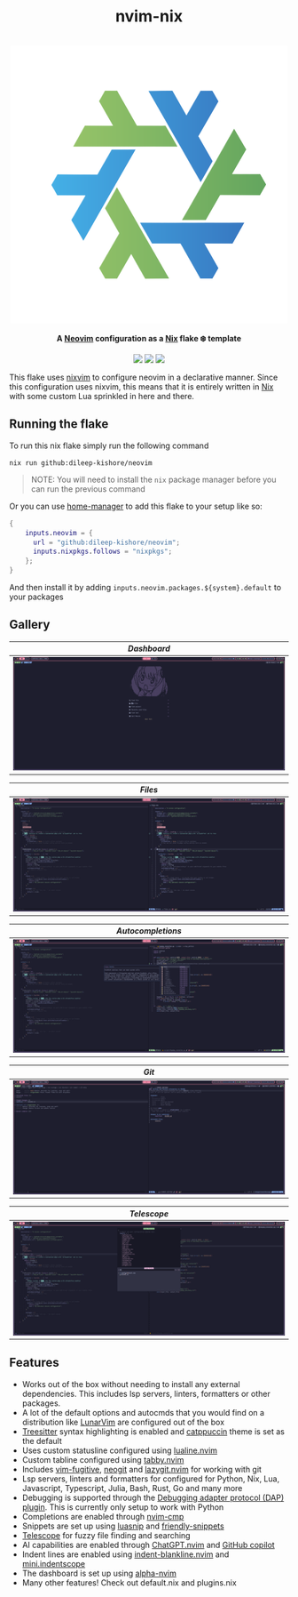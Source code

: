 <!-- markdownlint-disable -->
<h1 align="center">
    <a name="top" title="nvim-nix">
        nvim-nix
    </a>
</h1>
<br />
<div align="center">
  <a href="https://github.com/dileep-kishore/neovim">
    <img src="./assets/nvim-nix.png">
  </a>
  <p>
    <strong>
      A <a href="https://neovim.io/">Neovim</a> configuration as a <a href="https://nixos.org/">Nix</a> flake ❄️ template</br>
    </strong>
  </p>
<img src="https://img.shields.io/badge/NeoVim-%2357A143.svg?&style=for-the-badge&logo=neovim&logoColor=white">
<img src="https://img.shields.io/badge/nix-0175C2?style=for-the-badge&logo=NixOS&logoColor=white">
<img src="https://img.shields.io/badge/lua-%232C2D72.svg?style=for-the-badge&logo=lua&logoColor=white">
</div>
<!-- markdownlint-restore -->

This flake uses [nixvim](https://github.com/nix-community/nixvim) to configure neovim in a declarative manner. Since this configuration uses nixvim, this means that it is entirely written in [Nix](https://nixos.org/manual/nix/stable/language/index.html) with some custom Lua sprinkled in here and there.

## Running the flake

To run this nix flake simply run the following command

```
nix run github:dileep-kishore/neovim
```

> NOTE:
> You will need to install the `nix` package manager before you can run the previous command

Or you can use [home-manager](https://github.com/nix-community/home-manager) to add this flake to your setup like so:

```nix
{
    inputs.neovim = {
      url = "github:dileep-kishore/neovim";
      inputs.nixpkgs.follows = "nixpkgs";
    };
}
```

And then install it by adding `inputs.neovim.packages.${system}.default` to your packages

## Gallery

|                   _Dashboard_                    |
| :----------------------------------------------: |
|       ![dashboard](./assets/dashboard.png)       |

|                   _Files_                        |
| :----------------------------------------------: |
|           ![files](./assets/files.png)           |

|                   _Autocompletions_              |
| :----------------------------------------------: |
| ![autocompletions](./assets/autocompletions.png) |

|                   _Git_                          |
| :----------------------------------------------: |
|             ![git](./assets/git.png)             |

|                   _Telescope_                    |
| :----------------------------------------------: |
|       ![telescope](./assets/telescope.png)       |

## Features

- Works out of the box without needing to install any external dependencies. This includes lsp servers, linters, formatters or other packages.
- A lot of the default options and autocmds that you would find on a distribution like [LunarVim](lunarvim.org/) are configured out of the box
- [Treesitter](https://github.com/nvim-treesitter/nvim-treesitter) syntax highlighting is enabled and [catppuccin](https://github.com/catppuccin/nvim) theme is set as the default
- Uses custom statusline configured using [lualine.nvim](https://github.com/nvim-treesitter/nvim-treesitter)
- Custom tabline configured using [tabby.nvim](https://github.com/nvim-treesitter/nvim-treesitter)
- Includes [vim-fugitive](https://github.com/tpope/vim-fugitive), [neogit](https://github.com/NeogitOrg/neogit) and [lazygit.nvim](https://github.com/kdheepak/lazygit.nvim) for working with git
- Lsp servers, linters and formatters for configured for Python, Nix, Lua, Javascript, Typescript, Julia, Bash, Rust, Go and many more
- Debugging is supported through the [Debugging adapter protocol (DAP) plugin](https://github.com/mfussenegger/nvim-dap). This is currently only setup to work with Python
- Completions are enabled through [nvim-cmp](https://github.com/hrsh7th/nvim-cmp)
- Snippets are set up using [luasnip](https://github.com/L3MON4D3/LuaSnip) and [friendly-snippets](https://github.com/rafamadriz/friendly-snippets)
- [Telescope](https://github.com/nvim-telescope/telescope.nvim) for fuzzy file finding and searching
- AI capabilities are enabled through [ChatGPT.nvim](https://github.com/jackMort/ChatGPT.nvim) and [GitHub copilot](https://github.com/zbirenbaum/copilot.lua)
- Indent lines are enabled using [indent-blankline.nvim](https://github.com/lukas-reineke/indent-blankline.nvim) and [mini.indentscope](https://github.com/echasnovski/mini.indentscope)
- The dashboard is set up using [alpha-nvim](https://github.com/goolord/alpha-nvim)
- Many other features! Check out default.nix and plugins.nix

<!-- MARKDOWN LINKS & IMAGES -->

[neovim-shield]: https://img.shields.io/badge/NeoVim-%2357A143.svg?&style=for-the-badge&logo=neovim&logoColor=white
[neovim-url]: https://neovim.io/
[nix-shield]: https://img.shields.io/badge/nix-0175C2?style=for-the-badge&logo=NixOS&logoColor=white
[nix-url]: https://nixos.org/
[lua-shield]: https://img.shields.io/badge/lua-%232C2D72.svg?style=for-the-badge&logo=lua&logoColor=white
[lua-url]: https://www.lua.org/
